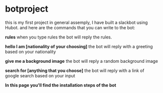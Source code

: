 # botproject
this is my first project in general assemply, I have built a slackbot using Hubot.
and here are the commands that you can write to the bot:


__rules__
when you type rules the bot will reply the rules.

__hello I am [nationality of your choosing]__
the bot will reply with a greeting based on your nationality


__give me a background image__
the bot will reply a random background image

__search for [anything that you choose]__
the bot will reply with a link of google search based on your input 


__In this page you'll find the installation steps of the bot__

